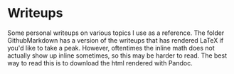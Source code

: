# Writeups

Some personal writeups on various topics I use as a reference. The folder
GithubMarkdown has a version of the writeups that has rendered LaTeX if
you'd like to take a peak. However, oftentimes the inline math does not
actually show up inline sometimes, so this may be harder to read. The
best way to read this is to download the html rendered with Pandoc.
